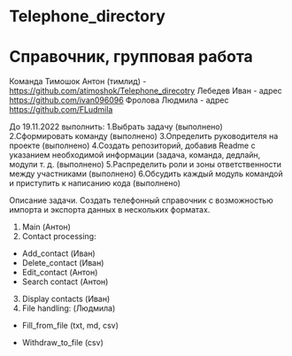 # Telephone_directory
Справочник, групповая работа
=======

Команда
Тимошок Антон (тимлид) - https://github.com/atimoshok/Telephone_direcotry
Лебедев Иван - адрес https://github.com/ivan096096
Фролова Людмила - адрес https://github.com/FLudmila

До 19.11.2022 выполнить:
1.Выбрать задачу (выполнено)
2.Сформировать команду (выполнено)
3.Определить руководителя на проекте (выполнено)
4.Создать репозиторий, добавив Readme с указанием необходимой информации (задача, команда, дедлайн, модули т. д. (выполнено)
5.Распределить роли и зоны ответственности между участниками (выполнено)
6.Обсудить каждый модуль командой и приступить к написанию кода (выполнено)

Описание задачи.
Создать телефонный справочник с возможностью импорта и экспорта данных в нескольких форматах.

1. Main (Антон)
2. Contact processing:
- Add_contact (Иван)
- Delete_contact (Иван)
- Edit_contact (Антон)
- Search contact (Антон)
3. Display contacts (Иван)
4. File handling: (Людмила)
- Fill_from_file (txt, md, csv)


- Withdraw_to_file (csv)
